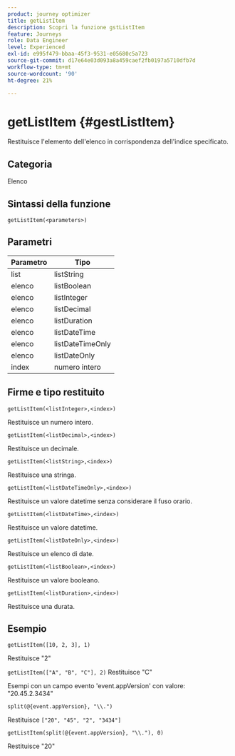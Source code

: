 ```yaml
---
product: journey optimizer
title: getListItem
description: Scopri la funzione gstListItem
feature: Journeys
role: Data Engineer
level: Experienced
exl-id: e995f479-bbaa-45f3-9531-e05680c5a723
source-git-commit: d17e64e03d093a8a459caef2fb0197a5710dfb7d
workflow-type: tm+mt
source-wordcount: '90'
ht-degree: 21%

---
```


# getListItem {#gestListItem}

Restituisce l&#39;elemento dell&#39;elenco in corrispondenza dell&#39;indice specificato.

## Categoria

Elenco

## Sintassi della funzione

`getListItem(<parameters>)`

## Parametri

| Parametro | Tipo |
|-----------|------------------|
| list | listString |
| elenco | listBoolean |
| elenco | listInteger |
| elenco | listDecimal |
| elenco | listDuration |
| elenco | listDateTime |
| elenco | listDateTimeOnly |
| elenco | listDateOnly |
| index | numero intero |

## Firme e tipo restituito

`getListItem(<listInteger>,<index>)`

Restituisce un numero intero.

`getListItem(<listDecimal>,<index>)`

Restituisce un decimale.

`getListItem(<listString>,<index>)`

Restituisce una stringa.

`getListItem(<listDateTimeOnly>,<index>)`

Restituisce un valore datetime senza considerare il fuso orario.

`getListItem(<listDateTime>,<index>)`

Restituisce un valore datetime.

`getListItem(<listDateOnly>,<index>)`

Restituisce un elenco di date.

`getListItem(<listBoolean>,<index>)`

Restituisce un valore booleano.

`getListItem(<listDuration>,<index>)`

Restituisce una durata.

## Esempio

`getListItem([10, 2, 3], 1)`

Restituisce &quot;2&quot;

`getListItem(["A", "B", "C"], 2)`
Restituisce &quot;C&quot;

Esempi con un campo evento &#39;event.appVersion&#39; con valore: &quot;20.45.2.3434&quot;

`split(@{event.appVersion}, "\\.")`

Restituisce `["20", "45", "2", "3434"]`

`getListItem(split(@{event.appVersion}, "\\."), 0)`

Restituisce &quot;20&quot;
